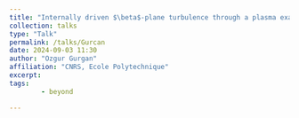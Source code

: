 ```yaml
---
title: "Internally driven $\beta$-plane turbulence through a plasma example: the Hasegawa-Wakatani model"
collection: talks
type: "Talk"
permalink: /talks/Gurcan
date: 2024-09-03 11:30
author: "Ozgur Gurgan" 
affiliation: "CNRS, Ecole Polytechnique"
excerpt:  
tags: 
        - beyond

---
```

